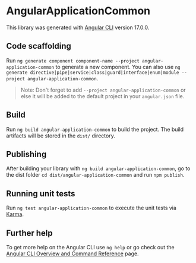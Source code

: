 # AngularApplicationCommon

This library was generated with [Angular CLI](https://github.com/angular/angular-cli) version 17.0.0.

## Code scaffolding

Run `ng generate component component-name --project angular-application-common` to generate a new component. You can also use `ng generate directive|pipe|service|class|guard|interface|enum|module --project angular-application-common`.
> Note: Don't forget to add `--project angular-application-common` or else it will be added to the default project in your `angular.json` file. 

## Build

Run `ng build angular-application-common` to build the project. The build artifacts will be stored in the `dist/` directory.

## Publishing

After building your library with `ng build angular-application-common`, go to the dist folder `cd dist/angular-application-common` and run `npm publish`.

## Running unit tests

Run `ng test angular-application-common` to execute the unit tests via [Karma](https://karma-runner.github.io).

## Further help

To get more help on the Angular CLI use `ng help` or go check out the [Angular CLI Overview and Command Reference](https://angular.io/cli) page.
